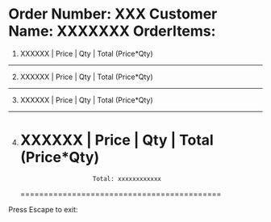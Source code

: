 Order Number: XXX
Customer Name: XXXXXXX
OrderItems:
===========================================

1. XXXXXX | Price | Qty | Total (Price\*Qty)

---

2. XXXXXX | Price | Qty | Total (Price\*Qty)

---

3. XXXXXX | Price | Qty | Total (Price\*Qty)

---

4.  # XXXXXX | Price | Qty | Total (Price\*Qty)
                            Total: xxxxxxxxxxxx
    ===========================================

Press Escape to exit:
